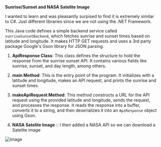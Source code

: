 **Sunrise/Sunset and NASA Satelite Image**

I wanted to learn and was pleasantly surpised to find it is extremely similar to C#. Just different libraries since we are not using the .NET Framework.

This Java code defines a simple backend service called `sunriseSunsetBackend`, which fetches sunrise and sunset times based on latitude and longitude. It makes HTTP GET requests and uses a 3rd party package Google's Gson library for JSON parsing.

1. **ApiResponse Class**: This class defines the structure to hold the response from the sunrise sunset API. It contains various fields like sunrise, sunset, and day length, among others.

2. **main Method**: This is the entry point of the program. It initializes with a latitude and longitude, makes an API request, and prints the sunrise and sunset times.

3. **makeApiRequest Method**: This method constructs a URL for the API request using the provided latitude and longitude, sends the request, and processes the response. It reads the response into a buffer, converts it to a string, and then deserializes it into an `ApiResponse` object using Gson.

4. **NASA Satelite Image** :: I then added a NASA API so we can download a Satelite image

![image](https://github.com/stefonalfaro/Java-Sunrise-Sunset-Backend-Service/assets/45152948/5011cc8c-1213-4371-934b-47d7b0561743)
